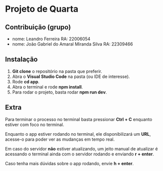 # Projeto de Quarta

## Contribuição (grupo)

- nome: Leandro Ferreira RA: 22006054
- nome: João Gabriel do Amaral Miranda Silva RA: 22309466

## Instalação

1. **Git clone** o repositório na pasta que preferir.
2. Abra o **Visual Studio Code** na pasta (ou IDE de interesse).
3. Rode **cd app**.
4. Abra o terminal e rode **npm install**.
5. Para rodar o projeto, basta rodar **npm run dev**.

## Extra

Para terminar o processo no terminal basta pressionar **Ctrl + C** enquanto estiver com foco no terminal.

Enquanto o app estiver rodando no terminal, ele disponibilizará um **URL**, acesse-o para poder ver as mudanças em tempo real.

Em caso do servidor **não** estiver atualizando, um jeito manual de atualizar é acessando o terminal ainda com o servidor rodando e enviando **r + enter**.

Caso tenha mais dúvidas sobre o app rodando, envie **h + enter**.